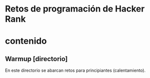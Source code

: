Retos de programación de Hacker Rank
====================================

# contenido

## Warmup [directorio]

En este directorio se abarcan retos para principiantes (calentamiento).